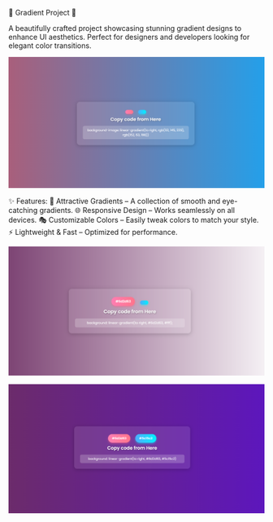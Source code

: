 🎨 Gradient Project 🌈


A beautifully crafted project showcasing stunning gradient designs to enhance UI aesthetics. Perfect for designers and developers looking for elegant color transitions.



![image alt](https://github.com/Itsyashasvibhati/BG_gradient_website/blob/592847851da4c9555a3ad212423e9fd9a1f82316/Screenshot1Bg.png)


✨ Features:
🎨 Attractive Gradients – A collection of smooth and eye-catching gradients.
🌐 Responsive Design – Works seamlessly on all devices.
🎭 Customizable Colors – Easily tweak colors to match your style.
⚡ Lightweight & Fast – Optimized for performance.


![image alt](https://github.com/Itsyashasvibhati/BG_gradient_website/blob/dd3f162e659e776cda30a6715e9f6e825dd75507/Screenshot2Bg.png)


![image alt](https://github.com/Itsyashasvibhati/BG_gradient_website/blob/e5dbff78b0f844e7bb1ba1bea52b68c035612b6f/Screenshot3Bg.png)
